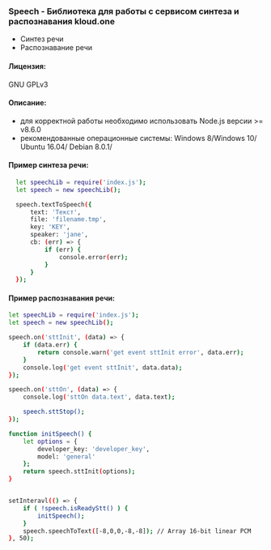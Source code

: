 ### Speech - Библиотека для работы с сервисом синтеза и распознавания kloud.one

- Синтез речи
- Распознавание речи

#### Лицензия: 
GNU GPLv3

#### Описание:
- для корректной работы необходимо использовать Node.js версии >= v8.6.0
- рекомендованные операционные системы: Windows 8/Windows 10/ Ubuntu 16.04/ Debian 8.0.1/


#### Пример синтеза речи:
```sh
  let speechLib = require('index.js');
  let speech = new speechLib();

  speech.textToSpeech({
      text: 'Текст',
      file: 'filename.tmp',
      key: 'KEY',
      speaker: 'jane',
      cb: (err) => {
          if (err) {
              console.error(err);
          }
      }
  });
```

#### Пример распознавания речи:
```sh
let speechLib = require('index.js');
let speech = new speechLib();

speech.on('sttInit', (data) => {
    if (data.err) {
        return console.warn('get event sttInit error', data.err);
    }
    console.log('get event sttInit', data.data);
});

speech.on('sttOn', (data) => {
    console.log('sttOn data.text', data.text);

    speech.sttStop();
});

function initSpeech() {
    let options = {
        developer_key: 'developer_key',
        model: 'general'
    };
    return speech.sttInit(options);
}


setInteravl(() => {
    if ( !speech.isReadyStt() ) {
        initSpeech();
    }
    speech.speechToText([-8,0,0,-8,-8]); // Array 16-bit linear PCM 
}, 50);
```
